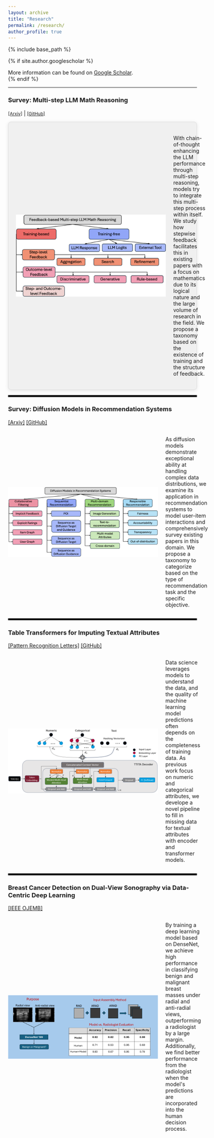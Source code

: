 ```yaml
---
layout: archive
title: "Research"
permalink: /research/
author_profile: true
---
```


{% include base_path %}

{% if site.author.googlescholar %}
  <div class="wordwrap">More information can be found on <a href="{{site.author.googlescholar}}">Google Scholar</a>.</div>
{% endif %}

---

### **Survey: Multi-step LLM Math Reasoning**<br>
<a href="https://arxiv.org/pdf/2502.14333" target="_blank" style="font-size: 12px">[Arxiv]</a> | 
<a href="https://github.com/tingruew/Feedback-based-Multi-step-LLM-Math-Reasoning" target="_blank" style="font-size: 12px">[GitHub]</a>

<div style="display: flex; align-items: center; background-color: #f0f0f0; border: 1px solid #ddd; padding: 20px; border-radius: 8px; box-shadow: 0 2px 10px rgba(0, 0, 0, 0.1);">
  <img src="../images/publications/mathreasoning.png" width="400" style="margin-right: 20px;" />
  <p>With chain-of-thought enhancing the LLM performance through multi-step reasoning, models try to integrate this multi-step process within itself. We study how stepwise feedback facilitates this in existing papers with a focus on mathematics due to its logical nature and the large volume of research in the field. We propose a taxonomy based on the existence of training and the structure of feedback.</p>
</div>

<hr style="border: 2px solid black;" />

### **Survey: Diffusion Models in Recommendation Systems**
[[Arxiv]](https://arxiv.org/pdf/2501.10548) [[GitHub]](https://github.com/tingruew/DiffusionModels-In-RecSys)

<div style="display: flex; align-items: center;">
  <img src="../images/publications/diffusionrecsys.png" width="400" style="margin-right: 20px;" />
  <p>As diffusion models demonstrate exceptional ability at handling complex data distributions, we examine its application in recommendation systems to model user-item interactions and comprehensively survey existing papers in this domain. We propose a taxonomy to categorize based on the type of recommendation task and the specific objective. </p>
</div>

<hr style="border: 2px solid black;" />

### **Table Transformers for Imputing Textual Attributes**
[[Pattern Recognition Letters]](https://arxiv.org/pdf/2408.02128) [[GitHub]](https://github.com/tingruew/TTITA-Text-Imputation)

<div style="display: flex; align-items: center;">
  <img src="../images/publications/ttita.png" width="400" style="margin-right: 20px;" />
  <p>Data science leverages models to understand the data, and the quality of machine learning model predictions often depends on the completeness of training data. As previous work focus on numeric and categorical attributes, we develope a novel pipeline to fill in missing data for textual attributes with encoder and transformer models.</p>
</div>

<hr style="border: 2px solid black;" />

### **Breast Cancer Detection on Dual-View Sonography via Data-Centric Deep Learning**
[[IEEE OJEMB]](https://ieeexplore.ieee.org/abstract/document/10666269)

<div style="display: flex; align-items: center;">
  <img src="../images/publications/bc.jpg" width="400" style="margin-right: 20px;" />
  <p>By training a deep learning model based on DenseNet, we achieve high performance in classifying benign and malignant breast masses under radial and anti-radial views, outperforming a radiologist by a large margin. Additionally, we find better performance from the radiologist when the model's predictions are incorporated into the human decision process.</p>
</div>
